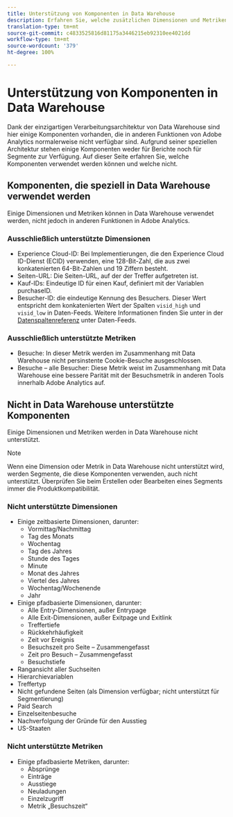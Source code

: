 ```yaml
---
title: Unterstützung von Komponenten in Data Warehouse
description: Erfahren Sie, welche zusätzlichen Dimensionen und Metriken in Data Warehouse verfügbar sind und was nicht unterstützt wird.
translation-type: tm+mt
source-git-commit: c4833525816d81175a3446215eb92310ee4021dd
workflow-type: tm+mt
source-wordcount: '379'
ht-degree: 100%

---
```



# Unterstützung von Komponenten in Data Warehouse

Dank der einzigartigen Verarbeitungsarchitektur von Data Warehouse sind hier einige Komponenten vorhanden, die in anderen Funktionen von Adobe Analytics normalerweise nicht verfügbar sind. Aufgrund seiner speziellen Architektur stehen einige Komponenten weder für Berichte noch für Segmente zur Verfügung. Auf dieser Seite erfahren Sie, welche Komponenten verwendet werden können und welche nicht.

## Komponenten, die speziell in Data Warehouse verwendet werden

Einige Dimensionen und Metriken können in Data Warehouse verwendet werden, nicht jedoch in anderen Funktionen in Adobe Analytics.

### Ausschließlich unterstützte Dimensionen

* Experience Cloud-ID: Bei Implementierungen, die den Experience Cloud ID-Dienst (ECID) verwenden, eine 128-Bit-Zahl, die aus zwei konkatenierten 64-Bit-Zahlen und 19 Ziffern besteht.
* Seiten-URL: Die Seiten-URL, auf der der Treffer aufgetreten ist.
* Kauf-IDs: Eindeutige ID für einen Kauf, definiert mit der Variablen purchaseID.
* Besucher-ID: die eindeutige Kennung des Besuchers. Dieser Wert entspricht dem konkatenierten Wert der Spalten `visid_high` und `visid_low` in Daten-Feeds. Weitere Informationen finden Sie unter in der [Datenspaltenreferenz](../analytics-data-feed/c-df-contents/datafeeds-reference.md) unter Daten-Feeds.

### Ausschließlich unterstützte Metriken

* Besuche: In dieser Metrik werden im Zusammenhang mit Data Warehouse nicht persinstente Cookie-Besuche ausgeschlossen.
* Besuche – alle Besucher: Diese Metrik weist im Zusammenhang mit Data Warehouse eine bessere Parität mit der Besuchsmetrik in anderen Tools innerhalb Adobe Analytics auf.

## Nicht in Data Warehouse unterstützte Komponenten

Einige Dimensionen und Metriken werden in Data Warehouse nicht unterstützt.

>[!NOTE]
>
>Wenn eine Dimension oder Metrik in Data Warehouse nicht unterstützt wird, werden Segmente, die diese Komponenten verwenden, auch nicht unterstützt. Überprüfen Sie beim Erstellen oder Bearbeiten eines Segments immer die Produktkompatibilität.

### Nicht unterstützte Dimensionen

* Einige zeitbasierte Dimensionen, darunter:
   * Vormittag/Nachmittag
   * Tag des Monats
   * Wochentag
   * Tag des Jahres
   * Stunde des Tages
   * Minute
   * Monat des Jahres
   * Viertel des Jahres
   * Wochentag/Wochenende
   * Jahr
* Einige pfadbasierte Dimensionen, darunter:
   * Alle Entry-Dimensionen, außer Entrypage
   * Alle Exit-Dimensionen, außer Exitpage und Exitlink
   * Treffertiefe
   * Rückkehrhäufigkeit
   * Zeit vor Ereignis
   * Besuchszeit pro Seite – Zusammengefasst
   * Zeit pro Besuch – Zusammengefasst
   * Besuchstiefe
* Rangansicht aller Suchseiten
* Hierarchievariablen
* Treffertyp
* Nicht gefundene Seiten (als Dimension verfügbar; nicht unterstützt für Segmentierung)
* Paid Search
* Einzelseitenbesuche
* Nachverfolgung der Gründe für den Ausstieg
* US-Staaten

### Nicht unterstützte Metriken

* Einige pfadbasierte Metriken, darunter:
   * Absprünge
   * Einträge
   * Ausstiege
   * Neuladungen
   * Einzelzugriff
   * Metrik „Besuchszeit“
